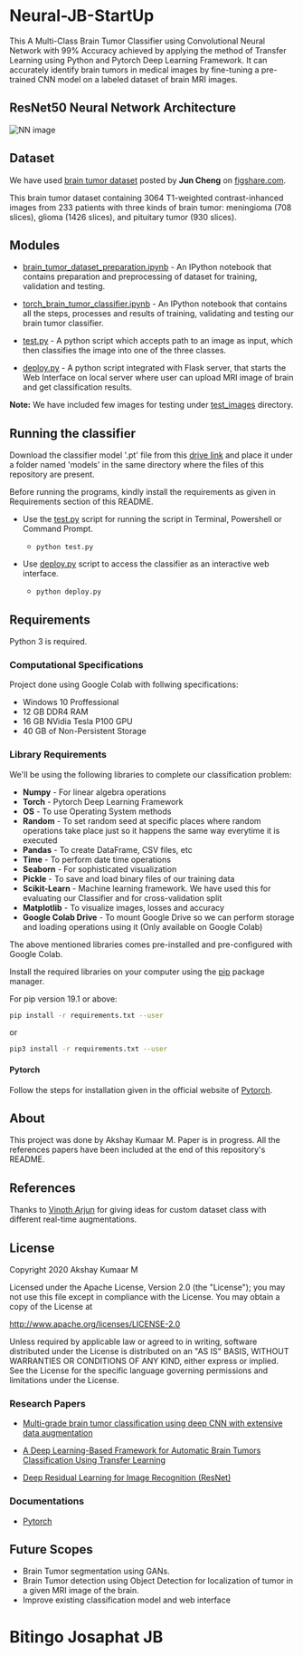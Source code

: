 # Neural-JB-StartUp
This A Multi-Class Brain Tumor Classifier using Convolutional Neural Network with 99% Accuracy achieved by applying the method of Transfer Learning using Python and Pytorch Deep Learning Framework. It can accurately identify brain tumors in medical images by fine-tuning a pre-trained CNN model on a labeled dataset of brain MRI images.

## ResNet50 Neural Network Architecture

![NN image](https://www.researchgate.net/publication/331364877/figure/fig3/AS:741856270901252@1553883726825/Left-ResNet50-architecture-Blocks-with-dotted-line-represents-modules-that-might-be.png)

## Dataset

We have used [brain tumor dataset](https://figshare.com/articles/brain_tumor_dataset/1512427) posted by **Jun Cheng** on [figshare.com](figshare.com).

This brain tumor dataset containing 3064 T1-weighted contrast-inhanced images from 233 patients with three kinds of brain tumor: meningioma (708 slices), glioma (1426 slices), and pituitary tumor (930 slices).

## Modules

* [brain_tumor_dataset_preparation.ipynb](brain_tumor_dataset_preparation.ipynb) - An IPython notebook that contains preparation and preprocessing of dataset for training, validation and testing.

* [torch_brain_tumor_classifier.ipynb](torch_brain_tumor_classifier.ipynb) - An IPython notebook that contains all the steps, processes and results of training, validating and testing our brain tumor classifier.

* [test.py](test.py) - A python script which accepts path to an image as input, which then classifies the image into one of the three classes.

* [deploy.py](deploy.py) - A python script integrated with Flask server, that starts the Web Interface on local server where user can upload MRI image of brain and get classification results.

**Note:** We have included few images for testing under [test_images](test_images) directory.

## Running the classifier

Download the classifier model '.pt' file from this [drive link](https://drive.google.com/file/d/1-rIrzzqpsSg80QG175hjEPv9ilnSHmqK/view?usp=sharing) and place it under a folder named 'models' in the same directory where the files of this repository are present.

Before running the programs, kindly install the requirements as given in Requirements section of this README.

* Use the [test.py](test.py) script for running the script in Terminal, Powershell or Command Prompt.
  * `python test.py`

* Use [deploy.py](deploy.py) script to access the classifier as an interactive web interface.
  * `python deploy.py`



## Requirements

Python 3 is required.

### Computational Specifications

Project done using Google Colab with follwing specifications:

* Windows 10 Proffessional
* 12 GB DDR4 RAM
* 16 GB NVidia Tesla P100 GPU
* 40 GB of Non-Persistent Storage

### Library Requirements

We'll be using the following libraries to complete our classification problem:

* **Numpy** - For linear algebra operations
* **Torch** - Pytorch Deep Learning Framework
* **OS** - To use Operating System methods
* **Random** - To set random seed at specific places where random operations take place just so it happens the same way everytime it is executed
* **Pandas** - To create DataFrame, CSV files, etc
* **Time** - To perform date time operations
* **Seaborn** - For sophisticated visualization
* **Pickle** - To save and load binary files of our training data
* **Scikit-Learn** - Machine learning framework. We have used this for evaluating our Classifier and for cross-validation split
* **Matplotlib** - To visualize images, losses and accuracy
* **Google Colab Drive** - To mount Google Drive so we can perform storage and loading operations using it (Only available on Google Colab)

The above mentioned libraries comes pre-installed and pre-configured with Google Colab.

Install the required libraries on your computer using the [pip](https://pip.pypa.io/en/stable/) package manager.

For pip version 19.1 or above:

~~~bash
pip install -r requirements.txt --user
~~~

or

~~~bash
pip3 install -r requirements.txt --user
~~~

#### Pytorch

Follow the steps for installation given in the official website of [Pytorch](https://pytorch.org).

## About

This project was done by Akshay Kumaar M. Paper is in progress. All the references papers have been included at the end of this repository's README.

## References

Thanks to [Vinoth Arjun](https://github.com/vinotharjun) for giving ideas for custom dataset class with different real-time augmentations.

## License

Copyright 2020 Akshay Kumaar M

Licensed under the Apache License, Version 2.0 (the "License");
you may not use this file except in compliance with the License.
You may obtain a copy of the License at

  http://www.apache.org/licenses/LICENSE-2.0

Unless required by applicable law or agreed to in writing, software
distributed under the License is distributed on an "AS IS" BASIS,
WITHOUT WARRANTIES OR CONDITIONS OF ANY KIND, either express or implied.
See the License for the specific language governing permissions and
limitations under the License.

### Research Papers

* [Multi-grade brain tumor classification using deep CNN with extensive data augmentation](https://www.sciencedirect.com/science/article/abs/pii/S1877750318307385)

* [A Deep Learning-Based Framework for Automatic Brain Tumors Classification Using Transfer Learning](https://link.springer.com/article/10.1007/s00034-019-01246-3)

* [Deep Residual Learning for Image Recognition (ResNet)](https://arxiv.org/pdf/1512.03385.pdf)

### Documentations

* [Pytorch](https://pytorch.org/docs/stable/index.html)

## Future Scopes

* Brain Tumor segmentation using GANs.
* Brain Tumor detection using Object Detection for localization of tumor in a given MRI image of the brain.
* Improve existing classification model and web interface


# Bitingo Josaphat JB
